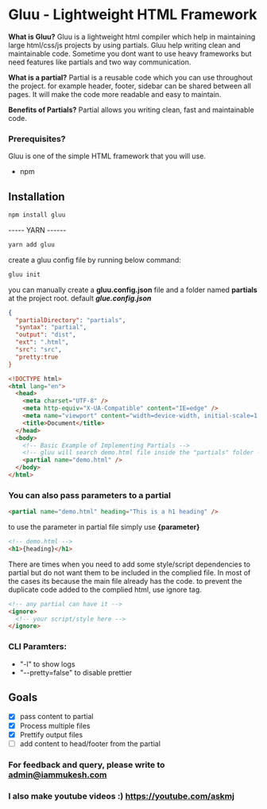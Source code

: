 # Gluu - Lightweight HTML Framework

**What is Gluu?**
Gluu is a lightweight html compiler which help in maintaining large html/css/js projects by using partials.
Gluu help writing clean and maintainable code. Sometime you dont want to use heavy frameworks but need features like partials and two way communication.

**What is a partial?**
Partial is a reusable code which you can use throughout the project. for example header, footer, sidebar can be shared between all pages. It will make the code more readable and easy to maintain.

**Benefits of Partials?**
Partial allows you writing clean, fast and maintainable code.

### Prerequisites?

Gluu is one of the simple HTML framework that you will use.

- npm

## Installation

```javascript
npm install gluu
```

----- YARN ------

```javascript
yarn add gluu
```

create a gluu config file by running below command:

```javascript
gluu init
```

you can manually create a **gluu.config.json** file and a folder named **partials** at the project root.
default **_glue.config.json_**

```json
{
  "partialDirectory": "partials",
  "syntax": "partial",
  "output": "dist",
  "ext": ".html",
  "src": "src",
  "pretty:true
}
```

```html
<!DOCTYPE html>
<html lang="en">
  <head>
    <meta charset="UTF-8" />
    <meta http-equiv="X-UA-Compatible" content="IE=edge" />
    <meta name="viewport" content="width=device-width, initial-scale=1.0" />
    <title>Document</title>
  </head>
  <body>
    <!-- Basic Example of Implementing Partials -->
    <!-- gluu will search demo.html file inside the "partials" folder -->
    <partial name="demo.html" />
  </body>
</html>
```

### You can also pass parameters to a partial

```html
<partial name="demo.html" heading="This is a h1 heading" />
```

to use the parameter in partial file simply use **{parameter}**

```html
<!-- demo.html -->
<h1>{heading}</h1>
```

There are times when you need to add some style/script dependencies to partial but do not want them to be included in the complied file. In most of the cases its because the main file already has the code.
to prevent the duplicate code added to the complied html, use ignore tag.

```html
<!-- any partial can have it -->
<ignore>
  <!-- your script/style here -->
</ignore>
```

### CLI Paramters:

- "-l" to show logs
- "--pretty=false" to disable prettier

## Goals

- [x] pass content to partial
- [x] Process multiple files
- [x] Prettify output files
- [ ] add content to head/footer from the partial

### For feedback and query, please write to admin@iammukesh.com

### I also make youtube videos :) https://youtube.com/askmj

